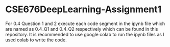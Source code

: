 # CSE676DeepLearning-Assignment1

For 0.4 Question 1 and 2 execute each code segment in the ipynb file which are named as 0.4_Q1 and 0.4_Q2 respectively which can be found in this repository.
It is recommended to use google colab to run the ipynb files as I used colab to write the code.
